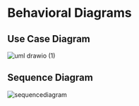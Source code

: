 ## <h1>Behavioral Diagrams
  ## <h2>Use Case Diagram
  ![uml drawio (1)](https://user-images.githubusercontent.com/89638181/132220792-875cd6b0-f221-4956-9c9c-9da74e328e8c.png)
  ## <h2>Sequence Diagram
  ![sequencediagram](https://user-images.githubusercontent.com/89638181/132221126-62d7a29d-683b-46b4-8689-7c9157c4c1c5.png)
